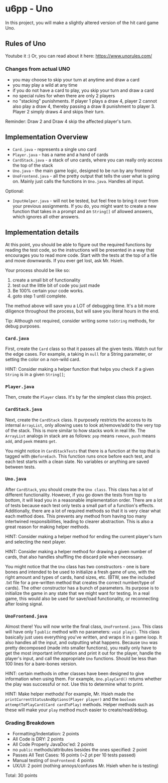# u6pp - Uno

In this project, you will make a slightly altered version of the hit card game Uno.

## Rules of Uno

Youtube it :)
Or, you can read about it here: <https://www.unorules.com/>

### Changes from actual UNO

- you may choose to skip your turn at anytime and draw a card
- you may play a wild at any time
- if you do not have a card to play, you skip your turn and draw a card
- no special rules for when there are only 2 players
- no "stacking" punishments. If player 1 plays a draw 4, player 2 cannot also play a draw 4, thereby passing a draw 8 punishment to player 3. Player 2 simply draws 4 and skips their turn.

Reminder: Draw 2 and Draw 4 skip the affected player's turn.

## Implementation Overview

- `Card.java` - represents a single uno card
- `Player.java` - has a name and a hand of cards
- `CardStack.java` - a stack of uno cards, where you can really only access the top of the stack
- `Uno.java` - the main game logic, designed to be run by any frontend
- `UnoFrontend.java` - all the pretty output that tells the user what is going on. Mainly just calls the functions in `Uno.java`. Handles all input.

Optional:

- `InputHelper.java` - will not be tested, but feel free to bring it over from your previous assignments. If you do, you might want to create a new function that takes in a prompt and an `String[]` of allowed answers, which ignores all other answers.

## Implementation details

At this point, you should be able to figure out the required functions by reading the test code, so the instructions will be presented in a way that encourages you to read more code. Start with the tests at the top of a file and move downwards. If you ever get lost, ask Mr. Hsieh.

Your process should be like so:

1. create a small bit of functionality
2. test out the little bit of code you just made
3. Be 100% certain your code works.
4. goto step 1 until complete.

The method above will save you a LOT of debugging time. It's a bit more diligence throughout the process, but will save you literal hours in the end.

Tip: Although not required, consider writing some `toString` methods, for debug purposes.

### `Card.java`

First, create the `Card` class so that it passes all the given tests. Watch out for the edge cases. For example, a taking in `null` for a String parameter, or setting the color on a non-wild card.

HINT: Consider making a helper function that helps you check if a given `String` is in a given `String[]`;

### `Player.java`

Then, create the `Player` class. It's by far the simplest class this project.

### `CardStack.java`

Next, create the `CardStack` class. It purposely restricts the access to its internal `ArrayList`, only allowing uses to look at/remove/add to the very top of the stack. This is more similar to how stacks work in real life. The `ArrayList` analogs in stack are as follows: `pop` means `remove`, `push` means `add`, and `peek` means `get`.

You might notice in `CardStackTests` that there is a function at the top that is tagged with `@BeforeEach`. This function runs once before each test, and each test starts with a clean slate. No variables or anything are saved between tests.

### `Uno.java`

After `CardStack`, you should create the `Uno class`. This class has a lot of different functionality. However, if you go down the tests from top to bottom, it will lead you in a reasonable implementation order. There are a lot of tests because each test only tests a small part of a function's effects. Additionally, there are a lot of required methods so that it is very clear what each method does. This prevents any method from having too many intertwined responsibilities, leading to clearer abstraction. This is also a great reason for making helper methods.

HINT: Consider making a helper method for ending the current player's turn and selecting the next player.

HINT: Consider making a helper method for drawing a given number of cards, that also handles shuffling the discard pile when necessary.

You might notice that the `Uno` class has two constructors - one is bare bones and intended to be used to initialize a fresh game of uno, with the right amount and types of cards, hand sizes, etc. (BTW, see the included .txt file for a pre-written method that creates the correct number/type of cards). The other constructor has a bunch of parameters. Its purpose is to initialize the game in any state that we might want for testing. In a real game, this would also be used for save/load functionality, or reconnecting after losing signal.

### `UnoFrontend.java`

Almost there! You will now write the final class, `UnoFrontend.java`. This class will have only 1 `public` method with no parameters: `void play()`. This class basically just uses everything you've written, and wraps it in a game loop. It also handles all the input, and outputting what happens. Because `Uno` was pretty decomposed (made into smaller functions), you really only have to get the most important information and print it out for the player, handle the player's input, and call the appropriate `Uno` functions. Should be less than 100 lines for a bare-bones version.

HINT: certain methods in other classes have been designed to give information when using them. For example, `Uno.playCard()` returns whether the play was successful or not. Use this to determine what to print.

HINT: Make helper methods! For example, Mr. Hsieh made the `printCurrentStatusAndOptions(Player player)` and the `boolean attemptToPlayCard(Card cardToPlay)` methods. Helper methods such as these will make your `play` method much easier to create/read/debug.

### Grading Breakdown

- Formatting/Indentation: 2 points
- All Code is DRY: 2 points
- All Code Properly JavaDoc'ed: 2 points
- no `public` methods/attributes besides the ones specified: 2 point
- Passes All Test Cases: 16 points (~2 pt per 10 tests passed)
- Manual testing of `UnoFrontend`: 4 points
- UX/UI: 2 point (nothing annoys/confuses Mr. Hsieh when he is testing)

Total: 30 points
